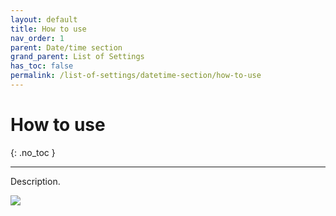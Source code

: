 ```yaml
---
layout: default
title: How to use
nav_order: 1
parent: Date/time section
grand_parent: List of Settings
has_toc: false
permalink: /list-of-settings/datetime-section/how-to-use
---
```


# How to use
{: .no_toc }

---

Description.

![](/orderlord-help-kds/assets/images/kds/section_kitchen_history_1.png)